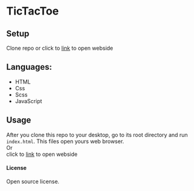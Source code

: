 # TicTacToe

## Setup
Clone repo or click to [link](https://lukaskmiecik.github.io/Ping-Pong/) to open webside

## Languages:
+ HTML
+ Css
+ Scss
+ JavaScript

## Usage 
After you clone this repo to your desktop, go to its root directory and run `index.html`.
This files open yours web browser.<br>
Or<br>
click to [link](https://lukaskmiecik.github.io/Ping-Pong/) to open webside

#### License
Open source license.

